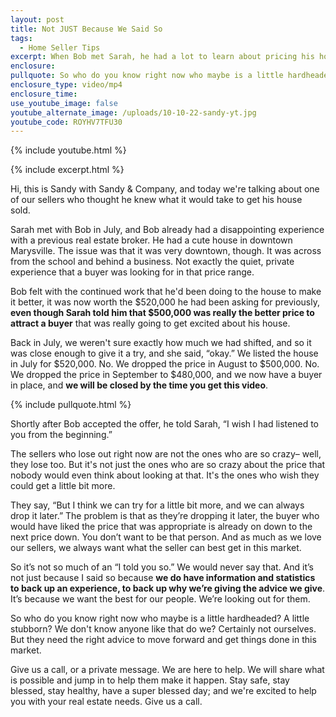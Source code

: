 ```yaml
---
layout: post
title: Not JUST Because We Said So
tags:
  - Home Seller Tips
excerpt: When Bob met Sarah, he had a lot to learn about pricing his home.
enclosure:
pullquote: So who do you know right now who maybe is a little hardheaded?
enclosure_type: video/mp4
enclosure_time:
use_youtube_image: false
youtube_alternate_image: /uploads/10-10-22-sandy-yt.jpg
youtube_code: ROYHV7TFU30
---
```

{% include youtube.html %}

{% include excerpt.html %}

Hi, this is Sandy with Sandy & Company, and today we're talking about one of our sellers who thought he knew what it would take to get his house sold.&nbsp;

Sarah met with Bob in July, and Bob already had a disappointing experience with a previous real estate broker. He had a cute house in downtown Marysville. The issue was that it was very downtown, though. It was across from the school and behind a business. Not exactly the quiet, private experience that a buyer was looking for in that price range.&nbsp;

Bob felt with the continued work that he'd been doing to the house to make it better, it was now worth the $520,000 he had been asking for previously, **even though Sarah told him that $500,000 was really the better price to attract a buyer** that was really going to get excited about his house.&nbsp;

Back in July, we weren't sure exactly how much we had shifted, and so it was close enough to give it a try, and she said, “okay.” We listed the house in July for $520,000. No. We dropped the price in August to $500,000. No. We dropped the price in September to $480,000, and we now have a buyer in place, and **we will be closed by the time you get this video**.

{% include pullquote.html %}

Shortly after Bob accepted the offer, he told Sarah, “I wish I had listened to you from the beginning.”

The sellers who lose out right now are not the ones who are so crazy– well, they lose too. But it's not just the ones who are so crazy about the price that nobody would even think about looking at that. It's the ones who wish they could get a little bit more.

They say, “But I think we can try for a little bit more, and we can always drop it later.” The problem is that as they’re dropping it later, the buyer who would have liked the price that was appropriate is already on down to the next price down. You don’t want to be that person. And as much as we love our sellers, we always want what the seller can best get in this market.

So it’s not so much of an “I told you so.” We would never say that. And it’s not just because I said so because **we do have information and statistics to back up an experience, to back up why we’re giving the advice we give**. It’s because we want the best for our people. We’re looking out for them.

So who do you know right now who maybe is a little hardheaded? A little stubborn? We don't know anyone like that do we? Certainly not ourselves. But they need the right advice to move forward and get things done in this market.

Give us a call, or a private message. We are here to help. We will share what is possible and jump in to help them make it happen. Stay safe, stay blessed, stay healthy, have a super blessed day; and we're excited to help you with your real estate needs. Give us a call.